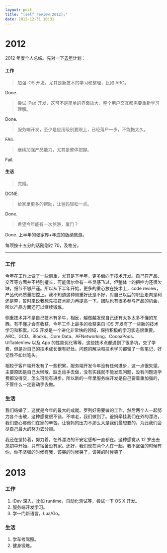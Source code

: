```yaml
---
layout: post
title: "[self review:2012];"
date: 2012-12-31 10:31
---
```


2012
====

2012 年度个人总结。先对一下[去年][1]计划：

#### 工作
> 加强 iOS 开发，尤其是新技术的学习和整理，比如 ARC。

Done.

> 尝试 iPad 开发，这可不是简单的界面放大，整个用户交互都需要重新学习理解。

Done.

> 服务端开发，至少是应用级别要跟上，已经落户一步，不能拖太久。

FAIL

> 继续加强产品能力，尤其是整体把握。

Fail.

#### 生活
> 完婚。

DONE.

> 给家里更多的帮助，让爸妈轻松一点。

Done.

> 希望今年能有一次旅游，厦门？

Done. 上半年的张家界+年底的版纳旅游。

每项按十五分的话刚刚过 70，及格分。

----

### 工作

今年在工作上做了一些侧重，尤其是下半年，更多偏向于技术开发。自己在产品、交互等方面并不特别擅长，可能偶尔会有一些灵感飞过，但整体上的把控力还很欠缺，细节不够严谨。所以从下半年开始，更多的重心放在技术上，code review，产品代码质量把控上。我不知道这种侧重好还是不好，对自己以后的职业走向是利还是弊，暂时来说我想先把技术能力再提高一下。团队也有很多参与产品的机会，所以产品方面还可以继续锻炼。

侧重技术并不是自己技术有多牛，相反，越做越发现自己还有太多太多不懂的东西。有不懂才会有收获，今年工作上最多的收获来自 iOS 开发有了一些新的技术学习和积累。iOS 开发是一个进化非常快的领域，保持积极的学习状态很重要。ARC、GCD、Blocks、Core Data、AFNetworking、CocoaPods、UITableView 以及 App 的性能优化等等，这些技术点都遇到了很多坑，交了学费，但是对自己的技术成长很有好处。问题的解决和技术学习都留了一些笔记，好记性不如烂笔头。

相较于客户端开发有了一些积累，服务端开发今年没有任何进步，这一点很失望。主要原因是自己太懒散，缺乏动手去做，没有实践就不能发现问题，没有问题连学费都没得交，怎么可能有进步。所以新的一年里服务端开发是自己要着重加强的，不管什么一定要动手去做。

### 生活

我们结婚了，这就是今年的最大的成就。罗列好需要做的工作，然后两个人一起努力各个击破，这种感觉很不错，不啃老，我们做到了。爸妈牵挂我们在外的漂泊，我们更心疼他们在家的辛苦。让爸妈的压力不那么大是我们最想要的，为此我们会尽自己最大的努力去分担。

我还在坚持着，努力着，在外漂泊的不安定感却一直都在。这种感觉从 12 岁出去念初中开始，只有宿舍没有家。还好，我们现在两个人在一起，我不坚强的时候有你，你不坚强的时候有我，该哭的时候哭了，该笑的时候笑了。

2013
====

### 工作
1. iDev 深入，比如 runtime，自动化测试等，尝试一下 OS X 开发。
1. 服务端开发学习。
1. 学一门新语言，Lua/Go。

### 生活
1. 学车考驾照。
1. 健身锻炼。

[1]:https://fann.im/blog/2011/12/31/self-review-2011/

